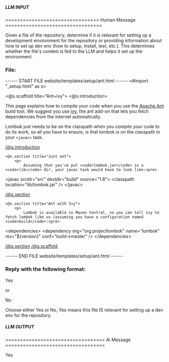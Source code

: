 ##### LLM INPUT #####
================================ Human Message =================================

Given a file of the repository, determine if it is relevant for setting up a development environment for the repository or providing information about how to set up dev env (how to setup, install, test, etc.). This determines whether the file's content is fed to the LLM and helps it set up the environment.

### File:
------ START FILE website/templates/setup/ant.html ------
<#import "_setup.html" as s>

<@s.scaffold title="Ant+ivy">
	<@s.introduction>
		<p>
			This page explains how to compile your code when you use the <a href="https://ant.apache.org/">Apache Ant</a> build tool. We suggest you use <a href="http://ant.apache.org/ivy/">ivy</a>, the ant add-on that lets you fetch dependencies from the internet automatically.
		</p><p>
			Lombok just needs to be on the classpath when you compile your code to do its work, so all you have to ensure, is that lombok is on the classpath in your <code>&lt;javac&gt;</code> task.
		</p>
	</@s.introduction>

	<@s.section title="Just ant">
		<p>
			Assuming that you've put <code>lombok.jar</code> in a <code>lib</code> dir, your javac task would have to look like:<pre>
&lt;javac srcdir="src" destdir="build" source="1.8"&gt;
	&lt;classpath location="lib/lombok.jar" /&gt;
&lt;/javac&gt;</pre>
		</p>
	</@s.section>
	
	<@s.section title="Ant with Ivy">
		<p>
			Lombok is available in Maven Central, so you can tell ivy to fetch lombok like so (assuming you have a configuration named <code>build</code>:<pre>
&lt;dependencies&gt;
	&lt;dependency org="org.projectlombok" name="lombok" rev="${version}" conf="build->master" /&gt;
&lt;/dependencies&gt;</pre>
		</p>
	</@s.section>
</@s.scaffold>

------ END FILE website/templates/setup/ant.html ------

### Reply with the following format:

<rel>Yes</rel>

or

<rel>No</rel>

Choose either Yes or No, Yes means this file IS relevant for setting up a dev env for the repository.

##### LLM OUTPUT #####
================================== Ai Message ==================================

<rel>Yes</rel>